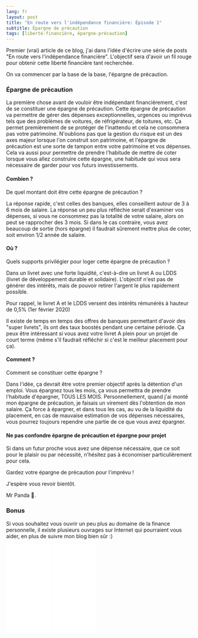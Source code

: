 ```yaml
---
lang: fr
layout: post
title: "En route vers l'indépendance financière: Épisode 1"
subtitle: Épargne de précaution
tags: [liberté-financière, épargne-précaution]
---
```


Premier (vrai) article de ce blog, j'ai dans l'idée d'écrire une série de posts "En route vers l'indépendance financière". L'objectif sera d'avoir un fil rouge pour obtenir cette liberté financière tant recherchée.

On va commencer par la base de la base, l'épargne de précaution.

### Épargne de précaution

La première chose avant de vouloir être indépendant financièrement, c'est de se constituer une épargne de précaution. 
Cette épargne de précaution va permettre de gérer des dépenses exceptionnelles, urgences ou imprévus tels que des problèmes de voitures, de réfrigérateur, de toitures, etc.
Ça permet premièrement de se protéger de l'inattendu et cela ne consommera pas votre patrimoine. N'oublions pas que la gestion du risque est un des axes majeur lorsque l'on construit son patrimoine, et l'épargne de précaution est une sorte de tampon entre votre patrimoine et vos dépenses. Cela va aussi pour permettre de prendre l'habitude de mettre de coter lorsque vous allez construire cette épargne, une habitude qui vous sera nécessaire de garder pour vos futurs investissements.

#### Combien ?

De quel montant doit être cette épargne de précaution ? 

La réponse rapide, c'est celles des banques, elles conseillent autour de 3 à 6 mois de salaire.
La réponse un peu plus réfléchie serait d'examiner vos dépenses, si vous ne consommez pas la totalité de votre salaire, alors on peut se rapprocher des 3 mois. Si dans le cas contraire, vous avez beaucoup de sortie (hors épargne) il faudrait sûrement mettre plus de coter, soit environ 1/2 année de salaire.

#### Où ?

Quels supports privilégier pour loger cette épargne de précaution ?

Dans un livret avec une forte liquidité, c'est-à-dire un livret A ou LDDS (livret de développement durable et solidaire). L'objectif n'est pas de générer des intérêts, mais de pouvoir retirer l'argent le plus rapidement possible.

Pour rappel, le livret A et le LDDS versent des intérêts rémunérés à hauteur de 0,5% (1er février 2020) 

Il existe de temps en temps des offres de banques permettant d'avoir des "super livrets", ils ont des taux boostés pendant une certaine période. Ça peux être intéressant si vous avez votre livret A plein pour un projet de court terme (même s'il faudrait réfléchir si c'est le meilleur placement pour ça).

#### Comment ?

Comment se constituer cette épargne ?

Dans l'idée, ça devrait être votre premier objectif après la détention d'un emploi. Vous épargnez tous les mois, ça vous permettra de prendre l'habitude d'épargner, TOUS LES MOIS. 
Personnellement, quand j'ai monté mon épargne de précaution, je faisais un virement dès l'obtention de mon salaire. Ça force à épargner, et dans tous les cas, au vu de la liquidité du placement, en cas de mauvaise estimation de vos dépenses nécessaires, vous pourrez toujours rependre une partie de ce que vous avez épargner.

#### Ne pas confondre épargne de précaution et épargne pour projet

Si dans un futur proche vous avez une dépense nécessaire, que ce soit pour le plaisir ou par nécessité, n'hésitez pas à économiser particulièrement pour cela.

Gardez votre épargne de précaution pour l'imprévu !

J'espère vous revoir bientôt.

Mr Panda 🐼.

### Bonus

Si vous souhaitez vous ouvrir un peu plus au domaine de la finance personnelle, il existe plusieurs ouvrages sur Internet qui pourraient vous aider, en plus de suivre mon blog bien sûr :)   

<iframe style="width:120px;height:240px;" marginwidth="0" marginheight="0" scrolling="no" frameborder="0" src="//ws-eu.amazon-adsystem.com/widgets/q?ServiceVersion=20070822&OneJS=1&Operation=GetAdHtml&MarketPlace=FR&source=ac&ref=qf_sp_asin_til&ad_type=product_link&tracking_id=missioninde08-21&marketplace=amazon&region=FR&placement=B07KBGC211&asins=B07KBGC211&linkId=997afe1a148fd69679130ae9b366b61d&show_border=true&link_opens_in_new_window=true&price_color=1dceac&title_color=1dceac&bg_color=ffffff"></iframe>
<iframe style="width:120px;height:240px;" marginwidth="0" marginheight="0" scrolling="no" frameborder="0" src="//ws-eu.amazon-adsystem.com/widgets/q?ServiceVersion=20070822&OneJS=1&Operation=GetAdHtml&MarketPlace=FR&source=ac&ref=qf_sp_asin_til&ad_type=product_link&tracking_id=missioninde08-21&marketplace=amazon&region=FR&placement=B00CA90ROS&asins=B00CA90ROS&linkId=09551961493f2f19ba59342f36f78200&show_border=true&link_opens_in_new_window=true&price_color=1dceac&title_color=1dceac&bg_color=ffffff"></iframe>